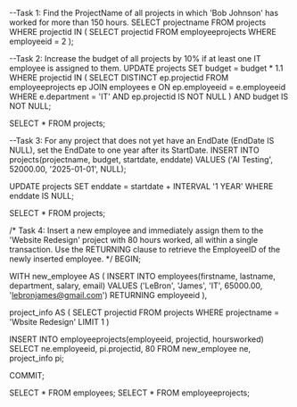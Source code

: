 --Task 1: Find the ProjectName of all projects in which 'Bob Johnson' has worked for more than 150 hours.
SELECT
    projectname
FROM
    projects
WHERE
    projectid IN (
        SELECT
            projectid
        FROM
            employeeprojects
        WHERE
            employeeid = 2
    );

--Task 2: Increase the budget of all projects by 10% if at least one IT employee is assigned to them.
UPDATE 
    projects
SET
    budget = budget * 1.1
WHERE
    projectid IN (
        SELECT DISTINCT
            ep.projectid
        FROM
            employeeprojects ep
        JOIN
            employees e ON ep.employeeid = e.employeeid
        WHERE
            e.department = 'IT'
            AND ep.projectid IS NOT NULL
    )
    AND budget IS NOT NULL;

SELECT * FROM projects;

--Task 3: For any project that does not yet have an EndDate (EndDate IS NULL), set the EndDate to one year after its StartDate.
INSERT INTO
    projects(projectname, budget, startdate, enddate)
VALUES
    ('AI Testing', 52000.00, '2025-01-01', NULL);

UPDATE
    projects
SET
    enddate = startdate + INTERVAL '1 YEAR'
WHERE
    enddate IS NULL;

SELECT * FROM projects;

/*
    Task 4: Insert a new employee and immediately assign them to the 'Website Redesign' project with 80 hours worked, 
    all within a single transaction. Use the RETURNING clause to retrieve the EmployeeID of the newly inserted employee.
*/
BEGIN;

WITH new_employee AS (
    INSERT INTO
        employees(firstname, lastname, department, salary, email)
    VALUES
        ('LeBron', 'James', 'IT', 65000.00, 'lebronjames@gmail.com')
    RETURNING 
        employeeid
),

project_info AS (
    SELECT 
        projectid
    FROM
        projects
    WHERE
        projectname = 'Wbsite Redesign'
    LIMIT 1
)

INSERT INTO
    employeeprojects(employeeid, projectid, hoursworked)
SELECT
    ne.employeeid,
    pi.projectid,
    80
FROM
    new_employee ne,
    project_info pi;

COMMIT;

SELECT * FROM employees;
SELECT * FROM employeeprojects;
